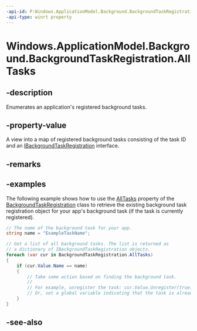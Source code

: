 ----api-id: P:Windows.ApplicationModel.Background.BackgroundTaskRegistration.AllTasks
-api-type: winrt property
---<!-- Property syntaxpublic Windows.Foundation.Collections.IMapView<System.Guid, Windows.ApplicationModel.Background.IBackgroundTaskRegistration> AllTasks { get; }--># Windows.ApplicationModel.Background.BackgroundTaskRegistration.AllTasks## -descriptionEnumerates an application's registered background tasks.## -property-valueA view into a map of registered background tasks consisting of the task ID and an [IBackgroundTaskRegistration](ibackgroundtaskregistration.md) interface.## -remarks## -examplesThe following example shows how to use the [AllTasks](backgroundtaskregistration_alltasks.md) property of the [BackgroundTaskRegistration](backgroundtaskregistration.md) class to retrieve the existing background task registration object for your app's background task (if the task is currently registered).```csharp// The name of the background task for your app.string name = "ExampleTaskName";// Get a list of all background tasks. The list is returned as// a dictionary of IBackgroundTaskRegistration objects.foreach (var cur in BackgroundTaskRegistration.AllTasks){    if (cur.Value.Name == name)    {        // Take some action based on finding the background task.        //        // For example, unregister the task: cur.Value.Unregister(true);        // Or, set a global variable indicating that the task is already registered    }}```## -see-also